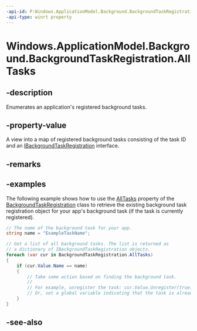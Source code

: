 ----api-id: P:Windows.ApplicationModel.Background.BackgroundTaskRegistration.AllTasks
-api-type: winrt property
---<!-- Property syntaxpublic Windows.Foundation.Collections.IMapView<System.Guid, Windows.ApplicationModel.Background.IBackgroundTaskRegistration> AllTasks { get; }--># Windows.ApplicationModel.Background.BackgroundTaskRegistration.AllTasks## -descriptionEnumerates an application's registered background tasks.## -property-valueA view into a map of registered background tasks consisting of the task ID and an [IBackgroundTaskRegistration](ibackgroundtaskregistration.md) interface.## -remarks## -examplesThe following example shows how to use the [AllTasks](backgroundtaskregistration_alltasks.md) property of the [BackgroundTaskRegistration](backgroundtaskregistration.md) class to retrieve the existing background task registration object for your app's background task (if the task is currently registered).```csharp// The name of the background task for your app.string name = "ExampleTaskName";// Get a list of all background tasks. The list is returned as// a dictionary of IBackgroundTaskRegistration objects.foreach (var cur in BackgroundTaskRegistration.AllTasks){    if (cur.Value.Name == name)    {        // Take some action based on finding the background task.        //        // For example, unregister the task: cur.Value.Unregister(true);        // Or, set a global variable indicating that the task is already registered    }}```## -see-also